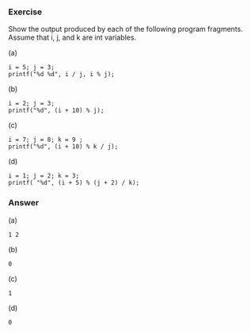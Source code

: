 ### Exercise

 Show the output produced by each of the following program fragments. Assume that i, j, and k are int variables.

(a)
```
i = 5; j = 3;
printf("%d %d", i / j, i % j);
```

(b)
```
i = 2; j = 3;
printf("%d", (i + 10) % j);
```

(c)
```
i = 7; j = 8; k = 9 ;
printf("%d", (i + 10) % k / j);
```

(d)
```
i = 1; j = 2; k = 3;
printf( "%d", (i + 5) % (j + 2) / k);
```

### Answer

(a)
```
1 2
```

(b)
```
0
```

(c)
```
1
```

(d)
```
0
```
